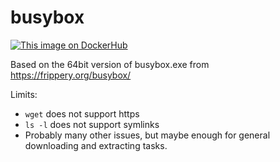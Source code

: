 # busybox
[![This image on DockerHub](https://img.shields.io/docker/pulls/stefanscherer/busybox-windows.svg)](https://hub.docker.com/r/stefanscherer/busybox-windows/)

Based on the 64bit version of busybox.exe from https://frippery.org/busybox/

Limits:
- `wget` does not support https
- `ls -l` does not support symlinks
- Probably many other issues, but maybe enough for general downloading and extracting tasks.
